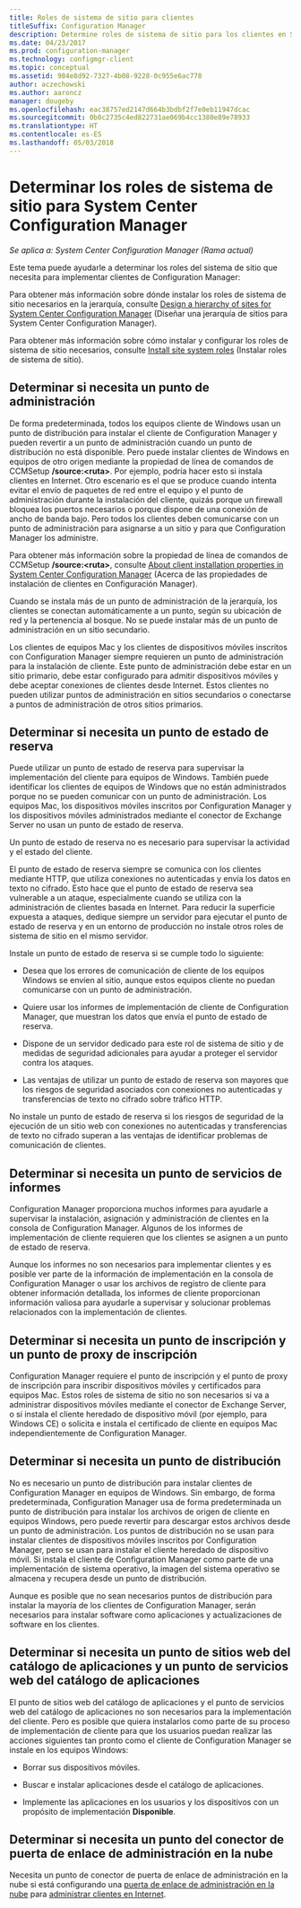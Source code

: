 ```yaml
---
title: Roles de sistema de sitio para clientes
titleSuffix: Configuration Manager
description: Determine roles de sistema de sitio para los clientes en System Center Configuration Manager.
ms.date: 04/23/2017
ms.prod: configuration-manager
ms.technology: configmgr-client
ms.topic: conceptual
ms.assetid: 984e8d92-7327-4b08-9228-0c955e6ac778
author: aczechowski
ms.author: aaroncz
manager: dougeby
ms.openlocfilehash: eac38757ed2147d664b3bdbf2f7e0eb11947dcac
ms.sourcegitcommit: 0b0c2735c4ed822731ae069b4cc1380e89e78933
ms.translationtype: HT
ms.contentlocale: es-ES
ms.lasthandoff: 05/03/2018
---
```

# <a name="determine-the-site-system-roles-for-system-center-configuration-manager-clients"></a>Determinar los roles de sistema de sitio para System Center Configuration Manager

*Se aplica a: System Center Configuration Manager (Rama actual)*

Este tema puede ayudarle a determinar los roles del sistema de sitio que necesita para implementar clientes de Configuration Manager:  

 Para obtener más información sobre dónde instalar los roles de sistema de sitio necesarios en la jerarquía, consulte [Design a hierarchy of sites for System Center Configuration Manager](../../../../core/plan-design/hierarchy/design-a-hierarchy-of-sites.md) (Diseñar una jerarquía de sitios para System Center Configuration Manager).  

 Para obtener más información sobre cómo instalar y configurar los roles de sistema de sitio necesarios, consulte [Install site system roles](../../../../core/servers/deploy/configure/install-site-system-roles.md) (Instalar roles de sistema de sitio).  

##  <a name="determine-if-you-need-a-management-point"></a>Determinar si necesita un punto de administración  
 De forma predeterminada, todos los equipos cliente de Windows usan un punto de distribución para instalar el cliente de Configuration Manager y pueden revertir a un punto de administración cuando un punto de distribución no está disponible. Pero puede instalar clientes de Windows en equipos de otro origen mediante la propiedad de línea de comandos de CCMSetup **/source:<ruta\>**. Por ejemplo, podría hacer esto si instala clientes en Internet. Otro escenario es el que se produce cuando intenta evitar el envío de paquetes de red entre el equipo y el punto de administración durante la instalación del cliente, quizás porque un firewall bloquea los puertos necesarios o porque dispone de una conexión de ancho de banda bajo. Pero todos los clientes deben comunicarse con un punto de administración para asignarse a un sitio y para que Configuration Manager los administre.  

 Para obtener más información sobre la propiedad de línea de comandos de CCMSetup **/source:<ruta\>**, consulte [About client installation properties in System Center Configuration Manager](../../../../core/clients/deploy/about-client-installation-properties.md) (Acerca de las propiedades de instalación de clientes en Configuración Manager).  

 Cuando se instala más de un punto de administración de la jerarquía, los clientes se conectan automáticamente a un punto, según su ubicación de red y la pertenencia al bosque. No se puede instalar más de un punto de administración en un sitio secundario.  

 Los clientes de equipos Mac y los clientes de dispositivos móviles inscritos con Configuration Manager siempre requieren un punto de administración para la instalación de cliente. Este punto de administración debe estar en un sitio primario, debe estar configurado para admitir dispositivos móviles y debe aceptar conexiones de clientes desde Internet. Estos clientes no pueden utilizar puntos de administración en sitios secundarios o conectarse a puntos de administración de otros sitios primarios.  

##  <a name="determine-if-you-need-a-fallback-status-point"></a>Determinar si necesita un punto de estado de reserva  
 Puede utilizar un punto de estado de reserva para supervisar la implementación del cliente para equipos de Windows. También puede identificar los clientes de equipos de Windows que no están administrados porque no se pueden comunicar con un punto de administración. Los equipos Mac, los dispositivos móviles inscritos por Configuration Manager y los dispositivos móviles administrados mediante el conector de Exchange Server no usan un punto de estado de reserva.  

 Un punto de estado de reserva no es necesario para supervisar la actividad y el estado del cliente.  

 El punto de estado de reserva siempre se comunica con los clientes mediante HTTP, que utiliza conexiones no autenticadas y envía los datos en texto no cifrado. Esto hace que el punto de estado de reserva sea vulnerable a un ataque, especialmente cuando se utiliza con la administración de clientes basada en Internet. Para reducir la superficie expuesta a ataques, dedique siempre un servidor para ejecutar el punto de estado de reserva y en un entorno de producción no instale otros roles de sistema de sitio en el mismo servidor.  

 Instale un punto de estado de reserva si se cumple todo lo siguiente:  

-   Desea que los errores de comunicación de cliente de los equipos Windows se envíen al sitio, aunque estos equipos cliente no puedan comunicarse con un punto de administración.  

-   Quiere usar los informes de implementación de cliente de Configuration Manager, que muestran los datos que envía el punto de estado de reserva.  

-   Dispone de un servidor dedicado para este rol de sistema de sitio y de medidas de seguridad adicionales para ayudar a proteger el servidor contra los ataques.  

-   Las ventajas de utilizar un punto de estado de reserva son mayores que los riesgos de seguridad asociados con conexiones no autenticadas y transferencias de texto no cifrado sobre tráfico HTTP.  

 No instale un punto de estado de reserva si los riesgos de seguridad de la ejecución de un sitio web con conexiones no autenticadas y transferencias de texto no cifrado superan a las ventajas de identificar problemas de comunicación de clientes.  

##  <a name="determine-whether-you-need-a-reporting-services-point"></a>Determinar si necesita un punto de servicios de informes  
 Configuration Manager proporciona muchos informes para ayudarle a supervisar la instalación, asignación y administración de clientes en la consola de Configuration Manager. Algunos de los informes de implementación de cliente requieren que los clientes se asignen a un punto de estado de reserva.  

 Aunque los informes no son necesarios para implementar clientes y es posible ver parte de la información de implementación en la consola de Configuration Manager o usar los archivos de registro de cliente para obtener información detallada, los informes de cliente proporcionan información valiosa para ayudarle a supervisar y solucionar problemas relacionados con la implementación de clientes.  

##  <a name="determine-if-you-need-an-enrollment-point-and-an-enrollment-proxy-point"></a>Determinar si necesita un punto de inscripción y un punto de proxy de inscripción  
 Configuration Manager requiere el punto de inscripción y el punto de proxy de inscripción para inscribir dispositivos móviles y certificados para equipos Mac. Estos roles de sistema de sitio no son necesarios si va a administrar dispositivos móviles mediante el conector de Exchange Server, o si instala el cliente heredado de dispositivo móvil (por ejemplo, para Windows CE) o solicita e instala el certificado de cliente en equipos Mac independientemente de Configuration Manager.  

##  <a name="determine-if-you-need-a-distribution-point"></a>Determinar si necesita un punto de distribución  
 No es necesario un punto de distribución para instalar clientes de Configuration Manager en equipos de Windows. Sin embargo, de forma predeterminada, Configuration Manager usa de forma predeterminada un punto de distribución para instalar los archivos de origen de cliente en equipos Windows, pero puede revertir para descargar estos archivos desde un punto de administración. Los puntos de distribución no se usan para instalar clientes de dispositivos móviles inscritos por Configuration Manager, pero se usan para instalar el cliente heredado de dispositivo móvil. Si instala el cliente de Configuration Manager como parte de una implementación de sistema operativo, la imagen del sistema operativo se almacena y recupera desde un punto de distribución.  

 Aunque es posible que no sean necesarios puntos de distribución para instalar la mayoría de los clientes de Configuration Manager, serán necesarios para instalar software como aplicaciones y actualizaciones de software en los clientes.  

##  <a name="determine-if-you-need-an-application-catalog-website-point-and-an-application-catalog-web-services-point"></a>Determinar si necesita un punto de sitios web del catálogo de aplicaciones y un punto de servicios web del catálogo de aplicaciones  
 El punto de sitios web del catálogo de aplicaciones y el punto de servicios web del catálogo de aplicaciones no son necesarios para la implementación del cliente. Pero es posible que quiera instalarlos como parte de su proceso de implementación de cliente para que los usuarios puedan realizar las acciones siguientes tan pronto como el cliente de Configuration Manager se instale en los equipos Windows:  

-   Borrar sus dispositivos móviles.  

-   Buscar e instalar aplicaciones desde el catálogo de aplicaciones.  

-   Implemente las aplicaciones en los usuarios y los dispositivos con un propósito de implementación **Disponible**.  

##  <a name="determine-whether-you-require-a-cloud-management-gateway-connector-point"></a>Determinar si necesita un punto del conector de puerta de enlace de administración en la nube 

Necesita un punto de conector de puerta de enlace de administración en la nube si está configurando una [puerta de enlace de administración en la nube](/sccm/core/clients/manage/setup-cloud-management-gateway) para [administrar clientes en Internet](/sccm/core/clients/manage/manage-clients-internet).


 